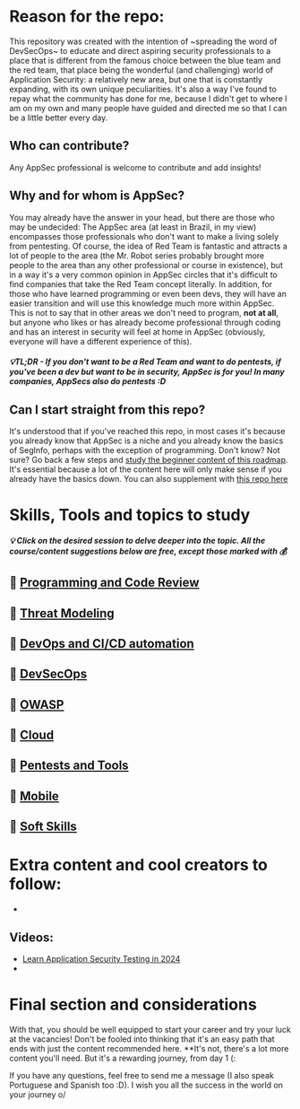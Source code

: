 # Reason for the repo:
This repository was created with the intention of ~spreading the word of DevSecOps~ to educate and direct aspiring security professionals to a place that is different from the famous choice between the blue team and the red team, that place being the wonderful (and challenging) world of Application Security: a relatively new area, but one that is constantly expanding, with its own unique peculiarities. It's also a way I've found to repay what the community has done for me, because I didn't get to where I am on my own and many people have guided and directed me so that I can be a little better every day.

## Who can contribute?
Any AppSec professional is welcome to contribute and add insights!

## Why and for whom is AppSec?
You may already have the answer in your head, but there are those who may be undecided: The AppSec area (at least in Brazil, in my view) encompasses those professionals who don't want to make a living solely from pentesting. Of course, the idea of Red Team is fantastic and attracts a lot of people to the area (the Mr. Robot series probably brought more people to the area than any other professional or course in existence), but in a way it's a very common opinion in AppSec circles that it's difficult to find companies that take the Red Team concept literally. In addition, for those who have learned programming or even been devs, they will have an easier transition and will use this knowledge much more within AppSec. This is not to say that in other areas we don't need to program, **not at all**, but anyone who likes or has already become professional through coding and has an interest in security will feel at home in AppSec (obviously, everyone will have a different experience of this).

##### 💡TL;DR - If you don't want to be a Red Team and want to do pentests, if you've been a dev but want to be in security, AppSec is for you! In many companies, AppSecs also do pentests :D

## Can I start straight from this repo?
It's understood that if you've reached this repo, in most cases it's because you already know that AppSec is a niche and you already know the basics of SegInfo, perhaps with the exception of programming. Don't know? Not sure? Go back a few steps and [study the beginner content of this roadmap](). It's essential because a lot of the content here will only make sense if you already have the basics down. You can also supplement with [this repo here]()

# Skills, Tools and topics to study

##### 💡 Click on the desired session to delve deeper into the topic. All the course/content suggestions below are free, except those marked with 💰

## 🔗 [Programming and Code Review]()

## 🔗 [Threat Modeling]()

## 🔗 [DevOps and CI/CD automation]()

## 🔗 [DevSecOps]()

## 🔗 [OWASP]()

## 🔗 [Cloud]()
  
## 🔗 [Pentests and Tools]()

## 🔗 [Mobile]()

## 🔗 [Soft Skills]()

# Extra content and cool creators to follow:
- 
## Videos:
- [Learn Application Security Testing in 2024](https://www.youtube.com/watch?v=4-E5qcHvpEk)
- 
# Final section and considerations
With that, you should be well equipped to start your career and try your luck at the vacancies! Don't be fooled into thinking that it's an easy path that ends with just the content recommended here. **It's not, there's a lot more content you'll need. But it's a rewarding journey, from day 1 (:

If you have any questions, feel free to send me a message (I also speak Portuguese and Spanish too :D). I wish you all the success in the world on your journey o/
